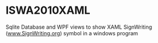ISWA2010XAML
============

Sqlite Database and WPF views to show XAML SignWriting (www.SignWriting.org) symbol in a windows program
